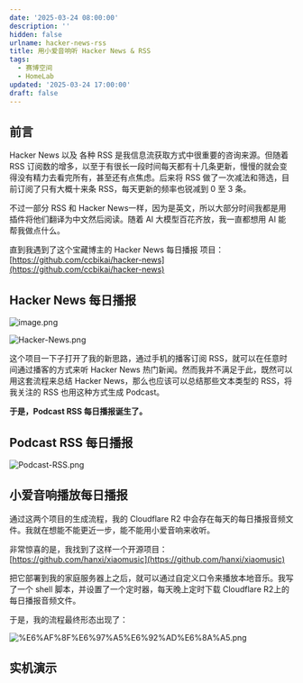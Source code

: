 ```yaml
---
date: '2025-03-24 08:00:00'
description: ''
hidden: false
urlname: hacker-news-rss
title: 用小爱音响听 Hacker News & RSS
tags:
  - 赛博空间
  - HomeLab
updated: '2025-03-24 17:00:00'
draft: false
---
```


## 前言


Hacker News 以及 各种 RSS 是我信息流获取方式中很重要的咨询来源。但随着 RSS 订阅数的增多，以至于有很长一段时间每天都有十几条更新，慢慢的就会变得没有精力去看完所有，甚至还有点焦虑。后来将 RSS 做了一次减法和筛选，目前订阅了只有大概十来条 RSS，每天更新的频率也锐减到 0 至 3 条。


不过一部分 RSS 和 Hacker News一样，因为是英文，所以大部分时间我都是用插件将他们翻译为中文然后阅读。随着 AI 大模型百花齐放，我一直都想用 AI 能帮我做点什么。


直到我遇到了这个宝藏博主的 Hacker News 每日播报 项目：[https://github.com/ccbikai/hacker-news](https://github.com/ccbikai/hacker-news)


## Hacker News 每日播报


![image.png](https://image.cody.fan/blog/c4233647a4aeab7374393fbae06213fa.png)


![Hacker-News.png](https://image.cody.fan/blog/0cdbfb69f821ded84a27ca31037005e4.png)


这个项目一下子打开了我的新思路，通过手机的播客订阅 RSS，就可以在任意时间通过播客的方式来听 Hacker News 热门新闻。然而我并不满足于此，既然可以用这套流程来总结 Hacker News，那么也应该可以总结那些文本类型的 RSS，将我关注的 RSS 也用这种方式生成 Podcast。


**于是，Podcast RSS 每日播报诞生了。**


## Podcast RSS 每日播报


![Podcast-RSS.png](https://image.cody.fan/blog/c7e6e4e32dac019915a559a0afbf82be.png)


## 小爱音响播放每日播报


通过这两个项目的生成流程，我的 Cloudflare R2 中会存在每天的每日播报音频文件。我就在想能不能更近一步，能不能用小爱音响来收听。


非常惊喜的是，我找到了这样一个开源项目：[https://github.com/hanxi/xiaomusic](https://github.com/hanxi/xiaomusic)


把它部署到我的家庭服务器上之后，就可以通过自定义口令来播放本地音乐。我写了一个 shell 脚本，并设置了一个定时器，每天晚上定时下载 Cloudflare R2上的每日播报音频文件。


于是，我的流程最终形态出现了：


![%E6%AF%8F%E6%97%A5%E6%92%AD%E6%8A%A5.png](https://image.cody.fan/blog/f53a2cf71d70ff1190eb65ec47f6caac.png)


## 实机演示

